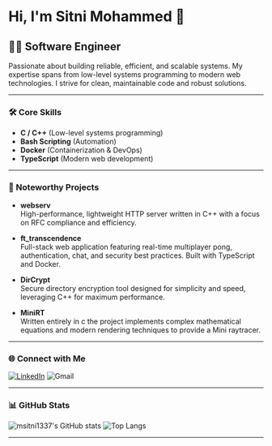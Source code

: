 # Hi, I'm Sitni Mohammed 👋

## 👨‍💻 Software Engineer

Passionate about building reliable, efficient, and scalable systems. My expertise spans from low-level systems programming to modern web technologies. I strive for clean, maintainable code and robust solutions.

---

### 🛠️ Core Skills

- **C / C++** (Low-level systems programming)
- **Bash Scripting** (Automation)
- **Docker** (Containerization & DevOps)
- **TypeScript** (Modern web development)

---

### 🚀 Noteworthy Projects

- **webserv**  
  High-performance, lightweight HTTP server written in C++ with a focus on RFC compliance and efficiency.

- **ft_transcendence**  
  Full-stack web application featuring real-time multiplayer pong, authentication, chat, and security best practices. Built with TypeScript and Docker.

- **DirCrypt**  
  Secure directory encryption tool designed for simplicity and speed, leveraging C++ for maximum performance.
  
- **MiniRT**  
  Written entirely in c the project implements complex mathematical equations and modern rendering techniques to provide a Mini raytracer.
  
---

### 🌐 Connect with Me

[![LinkedIn](https://img.shields.io/badge/LinkedIn-blue?style=flat-square&logo=linkedin)](https://www.linkedin.com/in/msitni/)
![Gmail](https://img.shields.io/badge/Gmail-green?logo=gmail&label=msitni1337%40gmail.com)

---

### 📊 GitHub Stats

![msitni1337's GitHub stats](https://github-readme-stats.vercel.app/api?username=msitni1337&show_icons=true&theme=default)
![Top Langs](https://github-readme-stats.vercel.app/api/top-langs/?username=msitni1337&layout=compact&theme=default)

---
